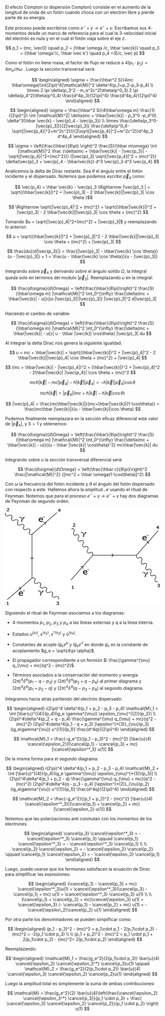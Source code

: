 El efecto Compton (o dispersión Compton) consiste en el aumento de la longitud de onda de un fotón cuando choca con un electrón libre y pierde parte de su energía. 

Este proceso puede escribirse como $e^- + \gamma \rightarrow e^- + \gamma$.  Escribamos sus $4$-momentos desde un marco de referencia para el cual la $3$-velocidad inicial del electrón es nula y en el cual el fotón viaja sobre el eje $z$.

$$
p_1 = (mc, \vec0) \quad p_2 = (\hbar \omega /c, \hbar \vec{k}) \quad  p_3 = (\hbar \omega'/c, \hbar \vec k') \quad p_4 =(E/c, \vec p) 
$$

Como el fotón no tiene masa, el factor de flujo se reduce a $4(p_1\cdot p_2) = 4m_ec \hbar\omega$ . Luego la sección transversal será:

$$ 
\begin{aligned}
\sigma = \frac{\hbar^2 S}{4mc \hbar\omega}\int(2\pi)^4|\mathcal{M}|^2 \delta^4(p_1+p_2-p_3-p_4) \\
\times 2 \pi \delta(p_3^2 - m_e^2c^2)\theta(p^0_3) 2 \pi \delta(p_4^2)\theta(p^0_4) \frac{d^4p_3}{(2\pi)^4} \frac{d^4p_4}{(2\pi)^4}
\end{aligned}
$$

$$ 
\begin{aligned}
\sigma = \frac{\hbar^2 S}{4\hbar\omega m} \frac{1}{(2\pi)^2} \int |\mathcal{M}^2| \delta(mc + \hbar|\vec{k}| - p_3^0 -p_4^0) \delta^3(\hbar \vec{k} - \vec{p}_4 - \vec{p_3}) \\
\times
\frac{\delta(p_3^0- |\vec{p}_3|)}{2|\vec{p}_3|} 
\frac{\delta(p^0_4-\sqrt{|\vec{p_4}|^2+m^2c^2})}{2\sqrt{|\vec{p_4}|^2+m^2c^2}}d^4p_3 d^4p_4
\end{aligned}
$$

$$
\sigma = \left(\frac{\hbar}{8\pi} \right)^2 \frac{S}{\hbar m\omega} \int 
|\mathcal{M}|^2 \frac
{\delta(mc + \hbar|\vec{k}| - |\vec{p_3}| - \sqrt{|\vec{p_4}|^2+(mc)^2})}
{|\vec{p}_3| \sqrt{|\vec{p_4}|^2 + (mc)^2}} \delta(\vec{p}_3 + \vec{p}_4 - \hbar\vec{k}) d^3 \vec{p}_3 d^3 \vec{p_4}
$$

Analicemos la delta de Dirac restante. Sea $\theta$ el ángulo entre el fotón incidente y el dispersado. Notemos que podemos escribir $\vec{p}_4$ como:

$$
\vec{p_4} = \hbar \vec{k} - \vec{p}_3 \Rightarrow |\vec{p}_3
| = \sqrt{(\hbar|\vec{k}|)^2 + |\vec{p}_3| - 2 \hbar|\vec{k}||\vec{p}_3| \cos \theta }$$

$$
\Rightarrow \sqrt{|\vec{p}_4|^2 + (mc)^2} = \sqrt{(\hbar|\vec{k}|)^2 + |\vec{p}_3| - 2 \hbar|\vec{k}||\vec{p}_3| \cos \theta + (mc)^2} 
$$

Tomando $u = \sqrt{|\vec{p}_4|^2+(mc)^2} + |\vec{p}_3|$ y reemplazando lo anterior:

$$
u = \sqrt{(\hbar|\vec{k}|)^2 + |\vec{p}_3|^2 - 2 \hbar|\vec{k}||\vec{p}_3| \cos \theta + (mc)^2} + |\vec{p}_3|
$$

$$
\frac{du}{d|\vec{p_3}|} = \frac{|\vec{p}_3| - \hbar{\vec{k} \cos \theta}}{u - |\vec{p}_3|} + 1 =  \frac{u - \hbar{\vec{k} \cos \theta}}{u - |\vec{p}_3|} 
$$

Integrando sobre $\vec{p}_4$ y derivando sobre el ángulo solido $\Omega$, la integral queda solo en términos del modulo $|\vec{p}_3|$. Reemplazando $u$ en la integral: 

$$
\frac{d\sigma}{d\Omega} = \left(\frac{\hbar}{8\pi}\right)^2 \frac{S}{\hbar\omega m} |\mathcal{M}|^2 
\int_0^{\infty} \frac{\delta(mc + \hbar|\vec{k}| - u)}{(u-|\vec{p}_3|)|\vec{p}_3|} |\vec{p}_3|^2 d|\vec{p}_3|
$$

Haciendo el cambio de variable:

$$ 
\frac{d\sigma}{d\Omega} = \left(\frac{\hbar}{8\pi}\right)^2 \frac{S}{\hbar\omega m} |\mathcal{M}|^2 \int_0^{\infty} \frac{\delta(mc + \hbar|\vec{k}| - u)}{ u - \hbar |\vec{k}| \cos\theta} |\vec{p}_3| du
$$

Al integrar la delta Dirac nos genera la siguiente igualdad. 

$$ 
u = mc + \hbar|\vec{k}| = \sqrt{(\hbar|\vec{k}|)^2 + |\vec{p}_4|^2 - 2 \hbar|\vec{k}||\vec{p}_4| \cos \theta + (mc)^2} + |\vec{p}_4|
$$

$$
(mc + \hbar|\vec{k}| - |\vec{p}_4|)^2 = (\hbar|\vec{k}|)^2 + |\vec{p}_4|^2 - 2\hbar|\vec{k}| |\vec{p_4}| \cos \theta + (mc)^2
$$

$$
mc \hbar|\vec{k}| - mc |\vec{p}_4| - \hbar|\vec{k}| |\vec{p}_4|= -\hbar|\vec{k}| |\vec{p}_4| \cos \theta
$$

$$
mc\hbar|\vec{k}| = |\vec{p}_4|(mc+\hbar|\vec{k}|-\hbar|\vec{k}|\cos\theta)
$$

$$
|\vec{p}_4| = \frac{mc\hbar|\vec{k}|}{mc+\hbar|\vec{k}|(1-\cos\theta)} = \frac{mc\hbar |\vec{k}|}{u - \hbar|\vec{k}|\cos \theta}
$$

Podemos finalmente reemplazara en la sección eficaz diferencial este valor de $|\vec{p}_4|$, y $S = 1$ y obtenemos:

$$ 
\frac{d\sigma}{d\Omega} = \left(\frac{\hbar}{8\pi}\right)^2 \frac{S}{\hbar\omega m} |\mathcal{M}|^2 \int_0^{\infty} \frac{\delta(mc + \hbar|\vec{k}| - u)}{(u - \hbar |\vec{k}| \cos\theta)^2}  mc\hbar|\vec{k}| du
$$

Integrando sobre $u$ la sección transversal diferencial será:

$$
\frac{d\sigma}{d\Omega} = \left(\frac{\hbar c}{8\pi}\right)^2 \frac{|\mathcal{M}|^2} {[mc^2 + \hbar \omega(1-\cos\theta)]^2} 
$$

Con $\omega$ la frecuencia del fotón incidente y $\theta$ el ángulo del fotón dispersado con respecto a este. Hallemos ahora la amplitud $\mathcal{M}$ usando el ritual de Feynman. Notemos que para  el proceso $e^- + \gamma \rightarrow e^- + \gamma$ hay dos diagramas de Feynman de segundo orden. 

![Efecto Compton](../assets/20250226010357.png)

Siguiendo el ritual de Feynman asociamos a los diagramas: 
	
- $4$-momentos $p_1$, $p_2$, $p_3$ y $p_4$ a las líneas externas y $q$ a la línea interna. 
	
- Estados $u^{(s_1)}$,  $\epsilon^{(s_2)}$, $\epsilon^{*(s_3)}$ y $\bar{u}^{(s_4)}$.
	
- Constantes de acople $ig_e \gamma^{\mu}$ y $ig_e \gamma^{\nu}$ en donde $g_e$ es la constante de acoplamiento $g_e = \sqrt{4\pi \alpha}$.
	
- El propagador correspondiente a un fermión $i \frac{\gamma^{\mu} q_{\mu} + mc}{q^2 - (mc)^2}$.
	
- Términos asociados a la conservación del momento y energía $(2\pi)^4\delta^4(p_1 - q - p_3)$ y $(2\pi)^4\delta^4(p_2 + q - p_4)$ al primer diagrama y  $(2\pi)^4\delta^4(p_1 + p_2 - q)$ y $(2\pi)^4\delta^4(q - p_3 - p_4)$ al segundo diagrama. 

Integramos hacia atrás partiendo del electrón dispersado:

$$
\begin{aligned}
i(2\pi)^4 \delta^4(p_1 + p_2 - p_3 - p_4) \mathcal{M}_1 = \int [\bar{u}^{(4)}(p_4)(ig_e \gamma^{\mu}) \epsilon_{\mu}^{(2)}(p_2)] \\
(2\pi)^4\delta^4(p_2 + q - p_4) \frac{\gamma^{\mu} q_{\mu} + mc}{q^2 - (mc)^2} (2\pi)^4\delta^4(p_1 - q + p_3) [\epsilon^{*(3)}_{\nu}(p_3) (ig_e\gamma^{\nu}) u^{(1)}(p_1)] \frac{d^4q}{(2\pi)^4}
\end{aligned}
$$

$$
\mathcal{M}_1 = \frac{-g_e^2}{(p_1 - p_3)^2 - (mc)^2} [\bar{u}(4) \cancel{\epsilon_2}](\cancel{p_1} - \cancel{p_3} + mc)[\cancel{\epsilon^*_3} u(1)]
$$

De la misma forma para el segundo diagrama:

$$
\begin{aligned}
i(2\pi)^4 \delta^4(p_1 + p_2 - p_3 - p_4) \mathcal{M}_2 = \int [\bar{u}^{(4)}(p_4)(ig_e \gamma^{\mu}) \epsilon_{\mu}^{*(3)}(p_3)] \\
(2\pi)^4\delta^4(p_1 + p_2 - q) \frac{\gamma^{\mu} q_{\mu} + mc}{q^2 - (mc)^2} (2\pi)^4\delta^4(q - p_3 - p_4) [\epsilon^{*(2)}_{\nu}(p_2) (ig_e\gamma^{\nu}) u^{(1)}(p_1)] \frac{d^4q}{(2\pi)^4}
\end{aligned}
$$

$$
\mathcal{M}_2 = \frac{-g_e^2}{(p_1 + p_2)^2 - (mc)^2} [\bar{u}(4) \cancel{\epsilon^*_3}](\cancel{p_1} + \cancel{p_2} + mc)[\cancel{\epsilon_2} u(1)]
$$

Notemos que las polarizaciones anti conmutan con los momentos de los electrones. 

$$
\begin{aligned}
\cancel{p_3} \cancel{\epsilon^*_3} = - \cancel{\epsilon^*_3} \cancel{p_3} \qquad \cancel{p_1} \cancel{\epsilon^*_3} = - \cancel{\epsilon^*_3} \cancel{p_1} 
\\ \\
\cancel{p_2} \cancel{\epsilon_2} = - \cancel{\epsilon_2} \cancel{p_2} \qquad \cancel{p_1} \cancel{\epsilon_2} = - \cancel{\epsilon_2} \cancel{p_1} 
\end{aligned}
$$

Luego, puede usarse que los fermiones satisfacen la ecuación de Dirac para simplificar las expresiones:

$$
\begin{aligned}
(\cancel{p_1} - \cancel{p_3} + mc) \cancel{\epsilon^*_3}u(1) = \cancel{\epsilon^*_3}(\cancel{p_3} - \cancel{p_1} + mc) u(1) = \cancel{\epsilon^*_3} \cancel{p_3} u(1)
\\ \\
(\cancel{p_1} + \cancel{p_2} + mc)\cancel{\epsilon_3} u(1) = \cancel{\epsilon_3}  
(- \cancel{p_1} - \cancel{p_2} + mc) u(1) = - \cancel{\epsilon_2}\cancel{p_2} u(1)
\end{aligned}
$$

Por otra parte los denominadores se pueden simplificar como:

$$
\begin{aligned}
(p_1 - p_3)^2 - (mc)^2 = p_1\cdot p_1 - 2(p_1\cdot p_3) - (mc)^2 = -2(p_1 \cdot p_3)
\\ \\
(p_1 + p_2)^2 - (mc)^2 = p_1 \cdot p_1 + 2(p_1\cdot p_2)  - (mc)^2= 2(p_1\cdot p_2)
\end{aligned}
$$

Reemplazando:

$$
\begin{aligned}
\mathcal{M}_1 = \frac{g_e^2}{2(p_1\cdot p_3)}  \bar{u}(4) \cancel{\epsilon_2} \cancel{\epsilon_3^*} \cancel{p_3}u(1)
\qquad 
\mathcal{M}_2 = \frac{g_e^2}{2(p_1\cdot p_2)}  \bar{u}(4) \cancel{\epsilon_3} \cancel{\epsilon_2} \cancel{p_2}u(1)
\end{aligned}
$$

Luego la amplitud total es simplemente la suma de ambas contribuciones:

$$
\mathcal{M} = \frac{g_e^2}{2} \bar{u}(4)\left(\frac{\cancel{\epsilon_2} \cancel{\epsilon_3^*} \cancel{p_3}}{p_1 \cdot p_3} + \frac{ \cancel{\epsilon_3} \cancel{\epsilon_2} \cancel{p_2}}{p_1 \cdot p_2} \right) u(1)
$$
